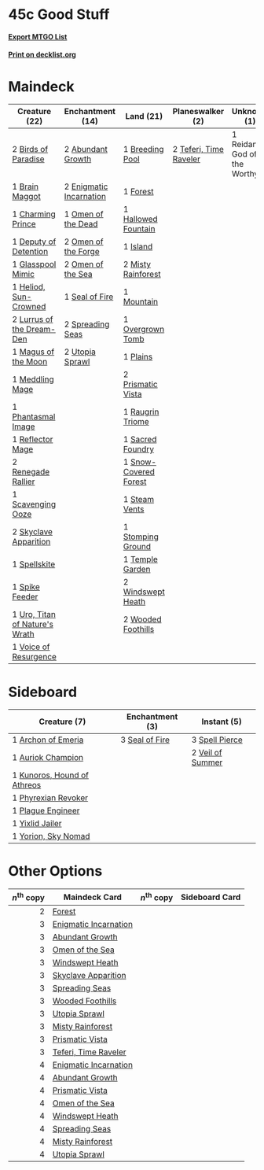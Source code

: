 # 45c Good Stuff

#### [Export MTGO List](../collection/45c%20Good%20Stuff/45c%20Good%20Stuff.txt)
#### [Print on decklist.org](http://decklist.org/?deckmain=2%09Abundant%20Growth%0A2%09Birds%20of%20Paradise%0A1%09Brain%20Maggot%0A1%09Breeding%20Pool%0A1%09Charming%20Prince%0A1%09Deputy%20of%20Detention%0A2%09Enigmatic%20Incarnation%0A1%09Forest%0A1%09Glasspool%20Mimic%0A1%09Hallowed%20Fountain%0A1%09Heliod,%20Sun-Crowned%0A1%09Island%0A2%09Lurrus%20of%20the%20Dream-Den%0A1%09Magus%20of%20the%20Moon%0A1%09Meddling%20Mage%0A2%09Misty%20Rainforest%0A1%09Mountain%0A1%09Omen%20of%20the%20Dead%0A2%09Omen%20of%20the%20Forge%0A2%09Omen%20of%20the%20Sea%0A1%09Overgrown%20Tomb%0A1%09Phantasmal%20Image%0A1%09Plains%0A2%09Prismatic%20Vista%0A1%09Raugrin%20Triome%0A1%09Reflector%20Mage%0A1%09Reidane,%20God%20of%20the%20Worthy%0A2%09Renegade%20Rallier%0A1%09Sacred%20Foundry%0A1%09Scavenging%20Ooze%0A1%09Seal%20of%20Fire%0A2%09Skyclave%20Apparition%0A1%09Snow-Covered%20Forest%0A1%09Spellskite%0A1%09Spike%20Feeder%0A2%09Spreading%20Seas%0A1%09Steam%20Vents%0A1%09Stomping%20Ground%0A2%09Teferi,%20Time%20Raveler%0A1%09Temple%20Garden%0A1%09Uro,%20Titan%20of%20Nature's%20Wrath%0A2%09Utopia%20Sprawl%0A1%09Voice%20of%20Resurgence%0A2%09Windswept%20Heath%0A2%09Wooded%20Foothills&deckside=1%09Archon%20of%20Emeria%0A1%09Auriok%20Champion%0A1%09Kunoros,%20Hound%20of%20Athreos%0A1%09Phyrexian%20Revoker%0A1%09Plague%20Engineer%0A3%09Seal%20of%20Fire%0A3%09Spell%20Pierce%0A2%09Veil%20of%20Summer%0A1%09Yixlid%20Jailer%0A1%09Yorion,%20Sky%20Nomad)
# Maindeck

|                                              Creature (22)                                              |                                         Enchantment (14)                                         |                                           Land (21)                                            |                                        Planeswalker (2)                                         |        Unknown (1)         |
|---------------------------------------------------------------------------------------------------------|--------------------------------------------------------------------------------------------------|------------------------------------------------------------------------------------------------|-------------------------------------------------------------------------------------------------|----------------------------|
|2 [Birds of Paradise](http://gatherer.wizards.com/Pages/Card/Details.aspx?multiverseid=129906)           |2 [Abundant Growth](http://gatherer.wizards.com/Pages/Card/Details.aspx?multiverseid=240017)      |1 [Breeding Pool](http://gatherer.wizards.com/Pages/Card/Details.aspx?multiverseid=97088)       |2 [Teferi, Time Raveler](http://gatherer.wizards.com/Pages/Card/Details.aspx?multiverseid=461148)|1 Reidane, God of the Worthy|
|1 [Brain Maggot](http://gatherer.wizards.com/Pages/Card/Details.aspx?multiverseid=380382)                |2 [Enigmatic Incarnation](http://gatherer.wizards.com/Pages/Card/Details.aspx?multiverseid=476466)|1 [Forest](http://gatherer.wizards.com/Pages/Card/Details.aspx?multiverseid=439860)             |                                                                                                 |                            |
|1 [Charming Prince](http://gatherer.wizards.com/Pages/Card/Details.aspx?multiverseid=472970)             |1 [Omen of the Dead](http://gatherer.wizards.com/Pages/Card/Details.aspx?multiverseid=476361)     |1 [Hallowed Fountain](http://gatherer.wizards.com/Pages/Card/Details.aspx?multiverseid=97071)   |                                                                                                 |                            |
|1 [Deputy of Detention](http://gatherer.wizards.com/Pages/Card/Details.aspx?multiverseid=457309)         |2 [Omen of the Forge](http://gatherer.wizards.com/Pages/Card/Details.aspx?multiverseid=476396)    |1 [Island](http://gatherer.wizards.com/Pages/Card/Details.aspx?multiverseid=439857)             |                                                                                                 |                            |
|1 [Glasspool Mimic](http://gatherer.wizards.com/Pages/Card/Details.aspx?multiverseid=491688)             |2 [Omen of the Sea](http://gatherer.wizards.com/Pages/Card/Details.aspx?multiverseid=476309)      |2 [Misty Rainforest](http://gatherer.wizards.com/Pages/Card/Details.aspx?multiverseid=405102)   |                                                                                                 |                            |
|1 [Heliod, Sun-Crowned](http://gatherer.wizards.com/Pages/Card/Details.aspx?multiverseid=476269)         |1 [Seal of Fire](http://gatherer.wizards.com/Pages/Card/Details.aspx?multiverseid=185817)         |1 [Mountain](http://gatherer.wizards.com/Pages/Card/Details.aspx?multiverseid=439859)           |                                                                                                 |                            |
|2 [Lurrus of the Dream-Den](http://gatherer.wizards.com/Pages/Card/Details.aspx?multiverseid=479746)     |2 [Spreading Seas](http://gatherer.wizards.com/Pages/Card/Details.aspx?multiverseid=190405)       |1 [Overgrown Tomb](http://gatherer.wizards.com/Pages/Card/Details.aspx?multiverseid=405103)     |                                                                                                 |                            |
|1 [Magus of the Moon](http://gatherer.wizards.com/Pages/Card/Details.aspx?multiverseid=136152)           |2 [Utopia Sprawl](http://gatherer.wizards.com/Pages/Card/Details.aspx?multiverseid=442181)        |1 [Plains](http://gatherer.wizards.com/Pages/Card/Details.aspx?multiverseid=439856)             |                                                                                                 |                            |
|1 [Meddling Mage](http://gatherer.wizards.com/Pages/Card/Details.aspx?multiverseid=179547)               |                                                                                                  |2 [Prismatic Vista](http://gatherer.wizards.com/Pages/Card/Details.aspx?multiverseid=464193)    |                                                                                                 |                            |
|1 [Phantasmal Image](http://gatherer.wizards.com/Pages/Card/Details.aspx?multiverseid=220099)            |                                                                                                  |1 [Raugrin Triome](http://gatherer.wizards.com/Pages/Card/Details.aspx?multiverseid=479771)     |                                                                                                 |                            |
|1 [Reflector Mage](http://gatherer.wizards.com/Pages/Card/Details.aspx?multiverseid=407667)              |                                                                                                  |1 [Sacred Foundry](http://gatherer.wizards.com/Pages/Card/Details.aspx?multiverseid=405106)     |                                                                                                 |                            |
|2 [Renegade Rallier](http://gatherer.wizards.com/Pages/Card/Details.aspx?multiverseid=423800)            |                                                                                                  |1 [Snow-Covered Forest](http://gatherer.wizards.com/Pages/Card/Details.aspx?multiverseid=121192)|                                                                                                 |                            |
|1 [Scavenging Ooze](http://gatherer.wizards.com/Pages/Card/Details.aspx?multiverseid=420783)             |                                                                                                  |1 [Steam Vents](http://gatherer.wizards.com/Pages/Card/Details.aspx?multiverseid=405109)        |                                                                                                 |                            |
|2 [Skyclave Apparition](http://gatherer.wizards.com/Pages/Card/Details.aspx?multiverseid=495603)         |                                                                                                  |1 [Stomping Ground](http://gatherer.wizards.com/Pages/Card/Details.aspx?multiverseid=405110)    |                                                                                                 |                            |
|1 [Spellskite](http://gatherer.wizards.com/Pages/Card/Details.aspx?multiverseid=397743)                  |                                                                                                  |1 [Temple Garden](http://gatherer.wizards.com/Pages/Card/Details.aspx?multiverseid=405112)      |                                                                                                 |                            |
|1 [Spike Feeder](http://gatherer.wizards.com/Pages/Card/Details.aspx?multiverseid=21113)                 |                                                                                                  |2 [Windswept Heath](http://gatherer.wizards.com/Pages/Card/Details.aspx?multiverseid=405115)    |                                                                                                 |                            |
|1 [Uro, Titan of Nature's Wrath](http://gatherer.wizards.com/Pages/Card/Details.aspx?multiverseid=476480)|                                                                                                  |2 [Wooded Foothills](http://gatherer.wizards.com/Pages/Card/Details.aspx?multiverseid=405116)   |                                                                                                 |                            |
|1 [Voice of Resurgence](http://gatherer.wizards.com/Pages/Card/Details.aspx?multiverseid=368951)         |                                                                                                  |                                                                                                |                                                                                                 |                            |


# Sideboard

|                                             Creature (7)                                             |                                     Enchantment (3)                                     |                                        Instant (5)                                        |
|------------------------------------------------------------------------------------------------------|-----------------------------------------------------------------------------------------|-------------------------------------------------------------------------------------------|
|1 [Archon of Emeria](http://gatherer.wizards.com/Pages/Card/Details.aspx?multiverseid=495594)         |3 [Seal of Fire](http://gatherer.wizards.com/Pages/Card/Details.aspx?multiverseid=185817)|3 [Spell Pierce](http://gatherer.wizards.com/Pages/Card/Details.aspx?multiverseid=425876)  |
|1 [Auriok Champion](http://gatherer.wizards.com/Pages/Card/Details.aspx?multiverseid=72921)           |                                                                                         |2 [Veil of Summer](http://gatherer.wizards.com/Pages/Card/Details.aspx?multiverseid=466952)|
|1 [Kunoros, Hound of Athreos](http://gatherer.wizards.com/Pages/Card/Details.aspx?multiverseid=476473)|                                                                                         |                                                                                           |
|1 [Phyrexian Revoker](http://gatherer.wizards.com/Pages/Card/Details.aspx?multiverseid=383343)        |                                                                                         |                                                                                           |
|1 [Plague Engineer](http://gatherer.wizards.com/Pages/Card/Details.aspx?multiverseid=464049)          |                                                                                         |                                                                                           |
|1 [Yixlid Jailer](http://gatherer.wizards.com/Pages/Card/Details.aspx?multiverseid=130702)            |                                                                                         |                                                                                           |
|1 [Yorion, Sky Nomad](http://gatherer.wizards.com/Pages/Card/Details.aspx?multiverseid=479752)        |                                                                                         |                                                                                           |


# Other Options

|*n*<sup>th</sup> copy|                                         Maindeck Card                                          |*n*<sup>th</sup> copy|Sideboard Card|
|--------------------:|------------------------------------------------------------------------------------------------|---------------------|--------------|
|                    2|[Forest](http://gatherer.wizards.com/Pages/Card/Details.aspx?multiverseid=439860)               |                     |              |
|                    3|[Enigmatic Incarnation](http://gatherer.wizards.com/Pages/Card/Details.aspx?multiverseid=476466)|                     |              |
|                    3|[Abundant Growth](http://gatherer.wizards.com/Pages/Card/Details.aspx?multiverseid=240017)      |                     |              |
|                    3|[Omen of the Sea](http://gatherer.wizards.com/Pages/Card/Details.aspx?multiverseid=476309)      |                     |              |
|                    3|[Windswept Heath](http://gatherer.wizards.com/Pages/Card/Details.aspx?multiverseid=405115)      |                     |              |
|                    3|[Skyclave Apparition](http://gatherer.wizards.com/Pages/Card/Details.aspx?multiverseid=495603)  |                     |              |
|                    3|[Spreading Seas](http://gatherer.wizards.com/Pages/Card/Details.aspx?multiverseid=190405)       |                     |              |
|                    3|[Wooded Foothills](http://gatherer.wizards.com/Pages/Card/Details.aspx?multiverseid=405116)     |                     |              |
|                    3|[Utopia Sprawl](http://gatherer.wizards.com/Pages/Card/Details.aspx?multiverseid=442181)        |                     |              |
|                    3|[Misty Rainforest](http://gatherer.wizards.com/Pages/Card/Details.aspx?multiverseid=405102)     |                     |              |
|                    3|[Prismatic Vista](http://gatherer.wizards.com/Pages/Card/Details.aspx?multiverseid=464193)      |                     |              |
|                    3|[Teferi, Time Raveler](http://gatherer.wizards.com/Pages/Card/Details.aspx?multiverseid=461148) |                     |              |
|                    4|[Enigmatic Incarnation](http://gatherer.wizards.com/Pages/Card/Details.aspx?multiverseid=476466)|                     |              |
|                    4|[Abundant Growth](http://gatherer.wizards.com/Pages/Card/Details.aspx?multiverseid=240017)      |                     |              |
|                    4|[Prismatic Vista](http://gatherer.wizards.com/Pages/Card/Details.aspx?multiverseid=464193)      |                     |              |
|                    4|[Omen of the Sea](http://gatherer.wizards.com/Pages/Card/Details.aspx?multiverseid=476309)      |                     |              |
|                    4|[Windswept Heath](http://gatherer.wizards.com/Pages/Card/Details.aspx?multiverseid=405115)      |                     |              |
|                    4|[Spreading Seas](http://gatherer.wizards.com/Pages/Card/Details.aspx?multiverseid=190405)       |                     |              |
|                    4|[Misty Rainforest](http://gatherer.wizards.com/Pages/Card/Details.aspx?multiverseid=405102)     |                     |              |
|                    4|[Utopia Sprawl](http://gatherer.wizards.com/Pages/Card/Details.aspx?multiverseid=442181)        |                     |              |

